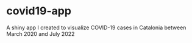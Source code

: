 # covid19-app
A shiny app I created to visualize COVID-19 cases in Catalonia between March 2020 and July 2022
